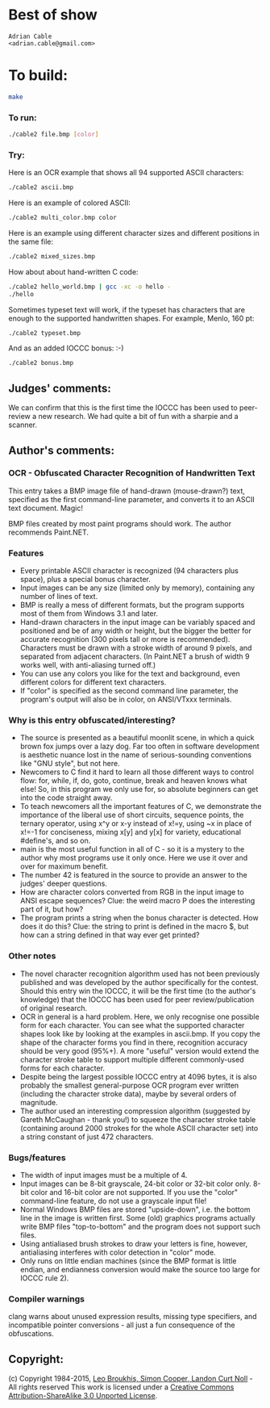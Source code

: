 # Best of show

    Adrian Cable  
    <adrian.cable@gmail.com>  

# To build:

```sh
make
```

### To run:

```sh
./cable2 file.bmp [color]
```

### Try:

Here is an OCR example that shows all 94 supported ASCII characters:

```sh
./cable2 ascii.bmp
```

Here is an example of colored ASCII:

```sh
./cable2 multi_color.bmp color
```

Here is an example using different character sizes and different
positions in the same file:

```sh
./cable2 mixed_sizes.bmp
```

How about about hand-written C code:

```sh
./cable2 hello_world.bmp | gcc -xc -o hello -
./hello
```

Sometimes typeset text will work, if the typeset has characters that
are enough to the supported handwritten shapes.  For example,
Menlo, 160 pt:

```sh
./cable2 typeset.bmp
```

And as an added IOCCC bonus: :-)

```sh
./cable2 bonus.bmp
```

## Judges' comments:

We can confirm that this is the first time the IOCCC has been used
to peer-review a new research. We had quite a bit of fun with a sharpie and a
scanner.

## Author's comments:

### OCR - Obfuscated Character Recognition of Handwritten Text

This entry takes a BMP image file of hand-drawn (mouse-drawn?) text, specified as the first command-line parameter, and converts it to an ASCII text document. Magic!

BMP files created by most paint programs should work. The author recommends Paint.NET.

### Features

- Every printable ASCII character is recognized (94 characters plus space), plus a special bonus character.
- Input images can be any size (limited only by memory), containing any number of lines of text.
- BMP is really a mess of different formats, but the program supports most of them from Windows 3.1 and later.
- Hand-drawn characters in the input image can be variably spaced and positioned and be of any width or height, but the bigger the better for accurate recognition (300 pixels tall or more is recommended). Characters must be drawn with a stroke width of around 9 pixels, and separated from adjacent characters. (In Paint.NET a brush of width 9 works well, with anti-aliasing turned off.)
- You can use any colors you like for the text and background, even different colors for different text characters.
- If "color" is specified as the second command line parameter, the program's output will also be in color, on ANSI/VTxxx terminals.

### Why is this entry obfuscated/interesting?

- The source is presented as a beautiful moonlit scene, in which a quick brown fox jumps over a lazy dog. Far too often in software development is aesthetic nuance lost in the name of serious-sounding conventions like "GNU style", but not here.
- Newcomers to C find it hard to learn all those different ways to control flow: for, while, if, do, goto, continue, break and heaven knows what else! So, in this program we only use for, so absolute beginners can get into the code straight away.
- To teach newcomers all the important features of C, we demonstrate the importance of the liberal use of short circuits, sequence points, the ternary operator, using x^y or x-y instead of x!=y, using ~x in place of x!=-1 for conciseness, mixing x[y] and y[x] for variety, educational #define's, and so on.
- main is the most useful function in all of C - so it is a mystery to the author why most programs use it only once. Here we use it over and over for maximum benefit.
- The number 42 is featured in the source to provide an answer to the judges' deeper questions.
- How are character colors converted from RGB in the input image to ANSI escape sequences? Clue: the weird macro P does the interesting part of it, but how?
- The program prints a string when the bonus character is detected. How does it do this? Clue: the string to print is defined in the macro $, but how can a string defined in that way ever get printed?

### Other notes

- The novel character recognition algorithm used has not been previously published and was developed by the author specifically for the contest. Should this entry win the IOCCC, it will be the first time (to the author's knowledge) that the IOCCC has been used for peer review/publication of original research.
- OCR in general is a hard problem. Here, we only recognise one possible form for each character. You can see what the supported character shapes look like by looking at the examples in ascii.bmp. If you copy the shape of the character forms you find in there, recognition accuracy should be very good (95%+). A more "useful" version would extend the character stroke table to support multiple different commonly-used forms for each character.
- Despite being the largest possible IOCCC entry at 4096 bytes, it is also probably the smallest general-purpose OCR program ever written (including the character stroke data), maybe by several orders of magnitude.
- The author used an interesting compression algorithm (suggested by Gareth McCaughan - thank you!) to squeeze the character stroke table (containing around 2000 strokes for the whole ASCII character set) into a string constant of just 472 characters.

### Bugs/features

- The width of input images must be a multiple of 4.
- Input images can be 8-bit grayscale, 24-bit color or 32-bit color only. 8-bit color and 16-bit color are not supported. If you use the "color" command-line feature, do not use a grayscale input file!
- Normal Windows BMP files are stored "upside-down", i.e. the bottom line in the image is written first. Some (old) graphics programs actually write BMP files "top-to-bottom" and the program does not support such files.
- Using antialiased brush strokes to draw your letters is fine, however, antialiasing interferes with color detection in "color" mode.
- Only runs on little endian machines (since the BMP format is little endian, and endianness conversion would make the source too large for IOCCC rule 2).

### Compiler warnings

clang warns about unused expression results, missing type specifiers, and incompatible pointer conversions - all just a fun consequence of the obfuscations.

## Copyright:

(c) Copyright 1984-2015, [Leo Broukhis, Simon Cooper, Landon Curt Noll][judges] - All rights reserved
This work is licensed under a [Creative Commons Attribution-ShareAlike 3.0 Unported License][cc].

[judges]: http://www.ioccc.org/judges.html
[cc]: http://creativecommons.org/licenses/by-sa/3.0/
